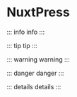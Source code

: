 # NuxtPress

::: info
info
:::

::: tip
tip
:::

::: warning
warning
:::

::: danger
danger
:::

::: details
details
:::
